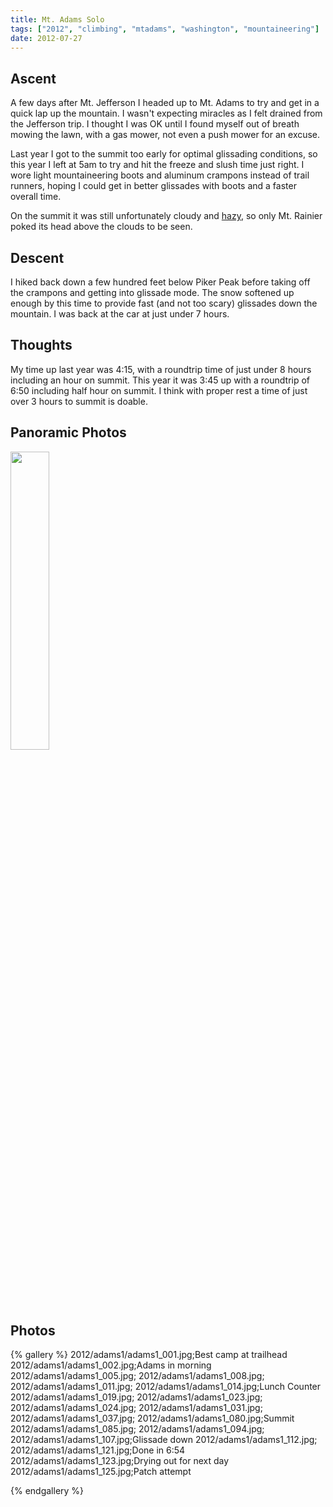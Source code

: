 ```yaml
---
title: Mt. Adams Solo
tags: ["2012", "climbing", "mtadams", "washington", "mountaineering"]
date: 2012-07-27
---
```

Ascent
------

A few days after Mt. Jefferson I headed up to Mt. Adams to try and get in a quick lap up the mountain.  I wasn't expecting miracles as I felt drained from the Jefferson trip.  I thought I was OK until I found myself out of breath mowing the lawn, with a gas mower, not even a push mower for an excuse.

Last year I got to the summit too early for optimal glissading conditions, so this year I left at 5am to try and hit the freeze and slush time just right.  I wore light mountaineering boots and aluminum crampons instead of trail runners, hoping I could get in better glissades with boots and a faster overall time.  

On the summit it was still unfortunately cloudy and  <a href="http://cliffmass.blogspot.com/2012/07/asian-haze-is-not-gone.html">hazy</a>, so only Mt. Rainier poked its head above the clouds to be seen.  

Descent
-------

I hiked back down a few hundred feet below Piker Peak before taking off the crampons and getting into glissade mode.  The snow softened up enough by this time to provide fast (and not too scary) glissades down the mountain.  I was back at the car at just under 7 hours.

Thoughts
--------

My time up last year was 4:15, with a roundtrip time of just under 8 hours including an hour on summit.  This year it was 3:45 up with a roundtrip of 6:50 including half hour on summit.  I think with proper rest a time of just over 3 hours to summit is doable.  

<h2>Panoramic Photos</h2>
<a href="http://willprogramforfood.com/photos/mt-adams-solo">
<img alt="" style="width: 35%" src="http://willprogramforfood.com/photos/pics/panoramic/2012/adams/thumb/adamsPanoramic2.jpg" class="photo"></a>

<h2>Photos</h2>
{% gallery %} 
2012/adams1/adams1_001.jpg;Best camp at trailhead
2012/adams1/adams1_002.jpg;Adams in morning
2012/adams1/adams1_005.jpg;
2012/adams1/adams1_008.jpg;
2012/adams1/adams1_011.jpg;
2012/adams1/adams1_014.jpg;Lunch Counter
2012/adams1/adams1_019.jpg;
2012/adams1/adams1_023.jpg;
2012/adams1/adams1_024.jpg;
2012/adams1/adams1_031.jpg;
2012/adams1/adams1_037.jpg;
2012/adams1/adams1_080.jpg;Summit
2012/adams1/adams1_085.jpg;
2012/adams1/adams1_094.jpg;
2012/adams1/adams1_107.jpg;Glissade down
2012/adams1/adams1_112.jpg;
2012/adams1/adams1_121.jpg;Done in 6:54
2012/adams1/adams1_123.jpg;Drying out for next day
2012/adams1/adams1_125.jpg;Patch attempt

{% endgallery %}

